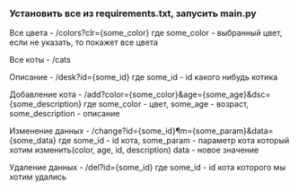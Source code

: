 <h3>Установить все из requirements.txt, запусить main.py</h3>
<p>Все цвета - /colors?clr={some_color} где some_color - выбранный цвет, если не указать, то покажет все цвета</p>
<p>Все коты - /cats</p>
<p>Описание - /desk?id={some_id} где some_id - id какого нибудь котика</p>
<p>Добавление кота - /add?color={some_color}&age={some_age}&dsc={some_description} где some_color - цвет, some_age - возраст,  some_description - описание</p>
<p>Изменение данных - /change?id={some_id}&param={some_param}&data={some_data} где some_id - id кота, some_param - параметр кота который хотим изменить(color, age, id, description) data - новое значение</p>
<p>Удаление данных - /del?id={some_id} где some_id - id кота которого мы хотим удались</p>
